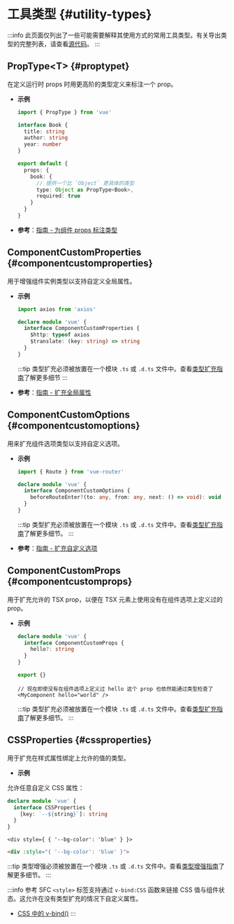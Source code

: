 # 工具类型 {#utility-types}

:::info
此页面仅列出了一些可能需要解释其使用方式的常用工具类型。有关导出类型的完整列表，请查看[源代码](https://github.com/vuejs/core/blob/main/packages/runtime-core/src/index.ts#L131)。
:::

## PropType\<T> {#proptypet}

在定义运行时 props 时用更高阶的类型定义来标注一个 prop。

- **示例**

  ```ts
  import { PropType } from 'vue'

  interface Book {
    title: string
    author: string
    year: number
  }

  export default {
    props: {
      book: {
        // 提供一个比 `Object` 更具体的类型
        type: Object as PropType<Book>,
        required: true
      }
    }
  }
  ```

- **参考**：[指南 - 为组件 props 标注类型](/guide/typescript/options-api.html#typing-component-props)

## ComponentCustomProperties {#componentcustomproperties}

用于增强组件实例类型以支持自定义全局属性。

- **示例**

  ```ts
  import axios from 'axios'

  declare module 'vue' {
    interface ComponentCustomProperties {
      $http: typeof axios
      $translate: (key: string) => string
    }
  }
  ```

  :::tip
  类型扩充必须被放置在一个模块 `.ts` 或 `.d.ts` 文件中。查看[类型扩充指南](/guide/typescript/options-api.html#augmenting-global-properties)了解更多细节
  :::

- **参考**：[指南 - 扩充全局属性](/guide/typescript/options-api.html#augmenting-global-properties)

## ComponentCustomOptions {#componentcustomoptions}

用来扩充组件选项类型以支持自定义选项。

- **示例**

  ```ts
  import { Route } from 'vue-router'

  declare module 'vue' {
    interface ComponentCustomOptions {
      beforeRouteEnter?(to: any, from: any, next: () => void): void
    }
  }
  ```

  :::tip
  类型扩充必须被放置在一个模块 `.ts` 或 `.d.ts` 文件中。查看[类型扩充指南](/guide/typescript/options-api.html#augmenting-global-properties)了解更多细节。
  :::

- **参考**：[指南 - 扩充自定义选项](/guide/typescript/options-api.html#augmenting-custom-options)

## ComponentCustomProps {#componentcustomprops}

用于扩充允许的 TSX prop，以便在 TSX 元素上使用没有在组件选项上定义过的 prop。

- **示例**

  ```ts
  declare module 'vue' {
    interface ComponentCustomProps {
      hello?: string
    }
  }

  export {}
  ```

  ```tsx
  // 现在即使没有在组件选项上定义过 hello 这个 prop 也依然能通过类型检查了
  <MyComponent hello="world" />
  ```

  :::tip
  类型扩充必须被放置在一个模块 `.ts` 或 `.d.ts` 文件中。查看[类型扩充指南](/guide/typescript/options-api.html#augmenting-global-properties)了解更多细节。
  :::

## CSSProperties {#cssproperties}

用于扩充在样式属性绑定上允许的值的类型。

- **示例**

允许任意自定义 CSS 属性：

  ```ts
  declare module 'vue' {
    interface CSSProperties {
      [key: `--${string}`]: string
    }
  }
  ```

  ```tsx
  <div style={ { '--bg-color': 'blue' } }>
  ```
  ```html
  <div :style="{ '--bg-color': 'blue' }">
  ```

:::tip
  类型增强必须被放置在一个模块 `.ts` 或 `.d.ts` 文件中。查看[类型增强指南](/guide/typescript/options-api.html#augmenting-global-properties)了解更多细节。
  :::

:::info 参考
SFC `<style>` 标签支持通过 `v-bind:CSS` 函数来链接 CSS 值与组件状态。这允许在没有类型扩充的情况下自定义属性。

- [CSS 中的 v-bind()](/api/sfc-css-features.html#v-bind-in-css)
  :::
